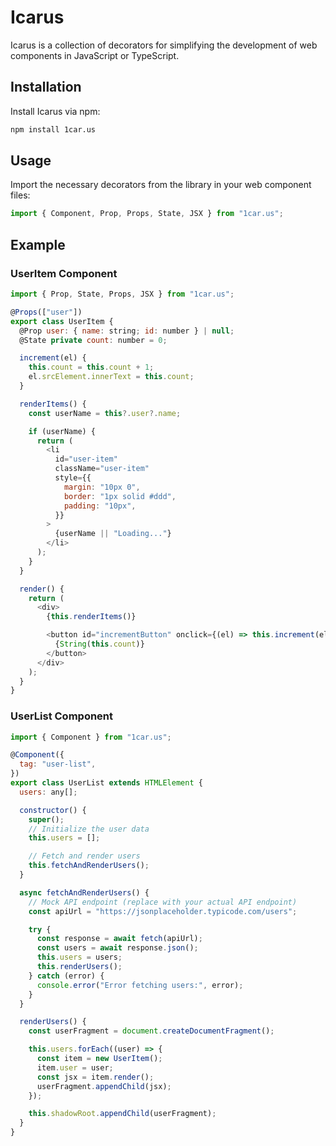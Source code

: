 # Icarus

Icarus is a collection of decorators for simplifying the development of web components in JavaScript or TypeScript.

## Installation

Install Icarus via npm:

```bash
npm install 1car.us
```

## Usage

Import the necessary decorators from the library in your web component files:

```javascript
import { Component, Prop, Props, State, JSX } from "1car.us";
```

## Example

### UserItem Component

```javascript
import { Prop, State, Props, JSX } from "1car.us";

@Props(["user"])
export class UserItem {
  @Prop user: { name: string; id: number } | null;
  @State private count: number = 0;

  increment(el) {
    this.count = this.count + 1;
    el.srcElement.innerText = this.count;
  }

  renderItems() {
    const userName = this?.user?.name;

    if (userName) {
      return (
        <li
          id="user-item"
          className="user-item"
          style={{
            margin: "10px 0",
            border: "1px solid #ddd",
            padding: "10px",
          }}
        >
          {userName || "Loading..."}
        </li>
      );
    }
  }

  render() {
    return (
      <div>
        {this.renderItems()}

        <button id="incrementButton" onclick={(el) => this.increment(el)}>
          {String(this.count)}
        </button>
      </div>
    );
  }
}
```

### UserList Component

```javascript
import { Component } from "1car.us";

@Component({
  tag: "user-list",
})
export class UserList extends HTMLElement {
  users: any[];

  constructor() {
    super();
    // Initialize the user data
    this.users = [];

    // Fetch and render users
    this.fetchAndRenderUsers();
  }

  async fetchAndRenderUsers() {
    // Mock API endpoint (replace with your actual API endpoint)
    const apiUrl = "https://jsonplaceholder.typicode.com/users";

    try {
      const response = await fetch(apiUrl);
      const users = await response.json();
      this.users = users;
      this.renderUsers();
    } catch (error) {
      console.error("Error fetching users:", error);
    }
  }

  renderUsers() {
    const userFragment = document.createDocumentFragment();

    this.users.forEach((user) => {
      const item = new UserItem();
      item.user = user;
      const jsx = item.render();
      userFragment.appendChild(jsx);
    });

    this.shadowRoot.appendChild(userFragment);
  }
}
```
